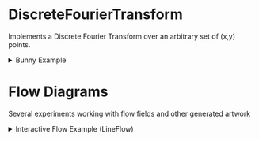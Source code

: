 # DiscreteFourierTransform

Implements a Discrete Fourier Transform over an arbitrary set of (x,y) points.
<details> <summary> Bunny Example </summary>

  https://github.com/MyNameIsCalvinDavis/Processing/assets/20341905/a7902ba0-79d0-4356-b041-c8557929234a

</details>






# Flow Diagrams
Several experiments working with flow fields and other generated artwork
<details> <summary> Interactive Flow Example (LineFlow) </summary>

  https://github.com/MyNameIsCalvinDavis/Processing/assets/20341905/7f8c69f9-6c9b-42ba-90c2-16f394070d03

</details>





